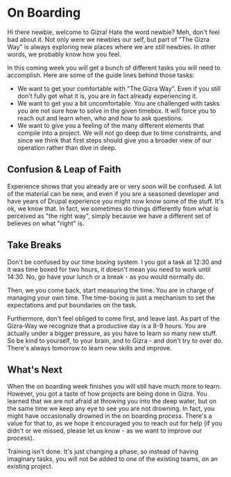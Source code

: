 # On Boarding

Hi there newbie, welcome to Gizra! Hate the word newbie? 
Meh, don't feel bad about it. Not only were we newbies our self, but part of "The Gizra Way" is always exploring new places where we are *still* newbies. In other words, we probably know how you feel.

In this coming week you will get a bunch of different tasks you will need to accomplish. Here are some of the guide lines behind those tasks:

* We want to get your comfortable with "The Gizra Way". Even if you still don't fully get what it is, you are in fact already experiencing it.
* We want to get you a bit uncomfortable. You are challenged with tasks you are not sure how to solve in the given timebox. It will force you to reach out and learn when, who and how to ask questions.
* We want to give you a feeling of the many different elements that compile into a project. We will not go deep due to time constraints, and since we think that first steps should give you a broader
view of our operation rather than dive in deep.

## Confusion & Leap of Faith

Experience shows that you already are or very soon will be confused. A lot of the material can be new, and even if you are a seasoned developer and have years of Drupal experience you might now know some of the stuff. It's ok, we know that. In fact, we sometimes do things differently from what is perceived as "the right way", simply because we have a different set of believes on what "right" is.

## Take Breaks

Don't be confused by our time boxing system. I you got a task at 12:30 and it was time boxed for two hours, it doesn't mean you need to work until 14:30. No, go have your lunch or a break - as you would normally do.

Then, we you come back, start measuring the time. You are in charge of managing your own time. The time-boxing is just a mechanism to set the expectations and put boundaries on the task.

Furthermore, don't feel obliged to come first, and leave last. As part of the Gizra-Way we recognize that a productive day is a 8-9 hours. You are actually under a bigger pressure, as you have to learn so many new stuff. So be kind to yourself, to your brain, and to Gizra - and don't try to over do. There's always tomorrow to learn new skills and improve.

## What's Next

When the on boarding week finishes you will still have much more to learn. However, you got a taste of how projects are being done in Gizra.
You learned that we are not afraid at throwing you into the deep water, but on the same time we keep any eye to see you are not drowning. In fact, you might have occasionally drowned in the on boarding process. There's a value for that to, as we hope it encouraged you to reach out for help (if you didn't or we missed, please let us know - as we want to improve our process).

Training isn't done. It's just changing a phase, so instead of having imaginary tasks, you will not be added to one of the existing teams, on an existing project.



